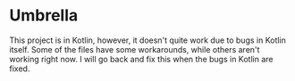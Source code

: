 # Umbrella
This project is in Kotlin, however, it doesn't quite work due to bugs in Kotlin itself.  Some of the files have some workarounds, while
others aren't working right now.  I will go back and fix this when the bugs in Kotlin are fixed.
